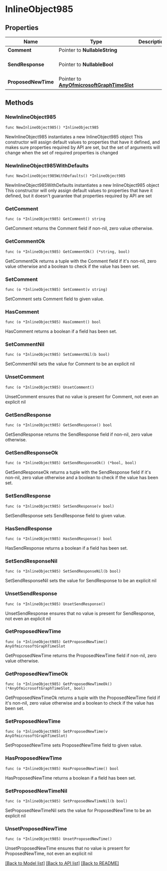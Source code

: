 # InlineObject985

## Properties

Name | Type | Description | Notes
------------ | ------------- | ------------- | -------------
**Comment** | Pointer to **NullableString** |  | [optional] 
**SendResponse** | Pointer to **NullableBool** |  | [optional] [default to false]
**ProposedNewTime** | Pointer to [**AnyOfmicrosoftGraphTimeSlot**](anyOf&lt;microsoft.graph.timeSlot&gt;.md) |  | [optional] 

## Methods

### NewInlineObject985

`func NewInlineObject985() *InlineObject985`

NewInlineObject985 instantiates a new InlineObject985 object
This constructor will assign default values to properties that have it defined,
and makes sure properties required by API are set, but the set of arguments
will change when the set of required properties is changed

### NewInlineObject985WithDefaults

`func NewInlineObject985WithDefaults() *InlineObject985`

NewInlineObject985WithDefaults instantiates a new InlineObject985 object
This constructor will only assign default values to properties that have it defined,
but it doesn't guarantee that properties required by API are set

### GetComment

`func (o *InlineObject985) GetComment() string`

GetComment returns the Comment field if non-nil, zero value otherwise.

### GetCommentOk

`func (o *InlineObject985) GetCommentOk() (*string, bool)`

GetCommentOk returns a tuple with the Comment field if it's non-nil, zero value otherwise
and a boolean to check if the value has been set.

### SetComment

`func (o *InlineObject985) SetComment(v string)`

SetComment sets Comment field to given value.

### HasComment

`func (o *InlineObject985) HasComment() bool`

HasComment returns a boolean if a field has been set.

### SetCommentNil

`func (o *InlineObject985) SetCommentNil(b bool)`

 SetCommentNil sets the value for Comment to be an explicit nil

### UnsetComment
`func (o *InlineObject985) UnsetComment()`

UnsetComment ensures that no value is present for Comment, not even an explicit nil
### GetSendResponse

`func (o *InlineObject985) GetSendResponse() bool`

GetSendResponse returns the SendResponse field if non-nil, zero value otherwise.

### GetSendResponseOk

`func (o *InlineObject985) GetSendResponseOk() (*bool, bool)`

GetSendResponseOk returns a tuple with the SendResponse field if it's non-nil, zero value otherwise
and a boolean to check if the value has been set.

### SetSendResponse

`func (o *InlineObject985) SetSendResponse(v bool)`

SetSendResponse sets SendResponse field to given value.

### HasSendResponse

`func (o *InlineObject985) HasSendResponse() bool`

HasSendResponse returns a boolean if a field has been set.

### SetSendResponseNil

`func (o *InlineObject985) SetSendResponseNil(b bool)`

 SetSendResponseNil sets the value for SendResponse to be an explicit nil

### UnsetSendResponse
`func (o *InlineObject985) UnsetSendResponse()`

UnsetSendResponse ensures that no value is present for SendResponse, not even an explicit nil
### GetProposedNewTime

`func (o *InlineObject985) GetProposedNewTime() AnyOfmicrosoftGraphTimeSlot`

GetProposedNewTime returns the ProposedNewTime field if non-nil, zero value otherwise.

### GetProposedNewTimeOk

`func (o *InlineObject985) GetProposedNewTimeOk() (*AnyOfmicrosoftGraphTimeSlot, bool)`

GetProposedNewTimeOk returns a tuple with the ProposedNewTime field if it's non-nil, zero value otherwise
and a boolean to check if the value has been set.

### SetProposedNewTime

`func (o *InlineObject985) SetProposedNewTime(v AnyOfmicrosoftGraphTimeSlot)`

SetProposedNewTime sets ProposedNewTime field to given value.

### HasProposedNewTime

`func (o *InlineObject985) HasProposedNewTime() bool`

HasProposedNewTime returns a boolean if a field has been set.

### SetProposedNewTimeNil

`func (o *InlineObject985) SetProposedNewTimeNil(b bool)`

 SetProposedNewTimeNil sets the value for ProposedNewTime to be an explicit nil

### UnsetProposedNewTime
`func (o *InlineObject985) UnsetProposedNewTime()`

UnsetProposedNewTime ensures that no value is present for ProposedNewTime, not even an explicit nil

[[Back to Model list]](../README.md#documentation-for-models) [[Back to API list]](../README.md#documentation-for-api-endpoints) [[Back to README]](../README.md)


